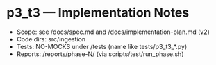 # p3_t3 — Implementation Notes
- Scope: see /docs/spec.md and /docs/implementation-plan.md (v2)
- Code dirs: src/ingestion
- Tests: NO-MOCKS under /tests (name like tests/p3_t3_*.py)
- Reports: /reports/phase-N/ (via scripts/test/run_phase.sh)

